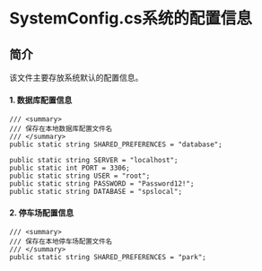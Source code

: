 # SystemConfig.cs系统的配置信息

## 简介

该文件主要存放系统默认的配置信息。

#### 1. 数据库配置信息

````CSharp
/// <summary>
/// 保存在本地数据库配置文件名
/// </summary>
public static string SHARED_PREFERENCES = "database";

public static string SERVER = "localhost";
public static int PORT = 3306;
public static string USER = "root";
public static string PASSWORD = "Password12!";
public static string DATABASE = "spslocal";
````

#### 2. 停车场配置信息

````CSharp
/// <summary>
/// 保存在本地停车场配置文件名
/// </summary>
public static string SHARED_PREFERENCES = "park";
````